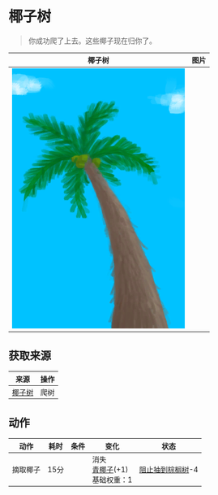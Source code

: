 # 椰子树  
> 你成功爬了上去。这些椰子现在归你了。  
  
  椰子树  |   图片   
 ----  |  ----:   
   |  ![](Sprite/PalmTree.png)   
  
## 获取来源  
来源  |  操作  
----  |  ----  
[椰子树](PalmTreeNewMultiEventOld.md)  |  爬树  
## 动作  
动作  |  耗时  |  条件  |  变化  |  状态  
----  |  ----  |  ----  |  ----  |  ----  
摘取椰子<br>  |  15分  |    |  消失<br>[青椰子](CoconutHusked.md)(+1)<br>基础权重：1<br>  |  [阻止抽到棕榈树](PalmTreeKiller.md)-4  
